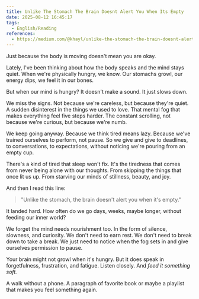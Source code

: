 ```yaml
---
title: Unlike The Stomach The Brain Doesnt Alert You When Its Empty
date: 2025-08-12 16:45:17
tags:
  - English/Reading
references:
  - https://medium.com/@khayl/unlike-the-stomach-the-brain-doesnt-alert-you-when-it-s-empty-89430eb30860
---
```

Just because the body is moving doesn't mean you are okay.

Lately, I've been thinking about how the body speaks and the mind stays quiet. When we're physically hungry, we know. Our stomachs growl, our energy dips, we feel it in our bones.  

But when our mind is hungry? It doesn't make a sound. It just slows down.

We miss the signs. Not because we're careless, but because they're quiet.  
A sudden disinterest in the things we used to love. That mental fog that makes everything feel five steps harder. The constant scrolling, not because we're curious, but because we're numb.

We keep going anyway. Because we think tired means lazy. Because we've trained ourselves to perform, not pause. So we give and give to deadlines, to conversations, to expectations, without noticing we're pouring from an empty cup.

There's a kind of tired that sleep won't fix. It's the tiredness that comes from never being alone with our thoughts. From skipping the things that once lit us up. From starving our minds of stillness, beauty, and joy.

And then I read this line:  

> "Unlike the stomach, the brain doesn't alert you when it's empty."

It landed hard. How often do we go days, weeks, maybe longer, without feeding our inner world?

We forget the mind needs nourishment too. In the form of silence, slowness, and curiosity. We don't need to earn rest. We don't need to break down to take a break. We just need to notice when the fog sets in and give ourselves permission to pause.

Your brain might not growl when it's hungry. But it does speak in forgetfulness, frustration, and fatigue. Listen closely. And *feed it something soft.*

A walk without a phone. A paragraph of favorite book or maybe a playlist that makes you feel something again.
